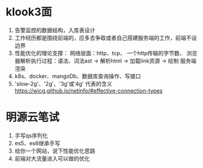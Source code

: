 # klook3面

1. 告警监控的数据结构，入库表设计
2. 工作经历都是围绕前端的，应多去争取或者自己搭建服务端的工作，前端不设边界
3. 性能优化的理论支撑：
   网络层面：http、tcp、 一个http传输的字节数、
   浏览器解析执行过程：语法、词法ast -> 解析html -> 加载link资源 -> 绘制
   服务端渲染
4. k8s、docker、mangoDb、数据库查询操作、写接口
5. 'slow-2g'、'2g'、'3g'或'4g' 代表的含义
   <https://wicg.github.io/netinfo/#effective-connection-types>

# 明源云笔试

1. 手写qs序列化
2. es5、es6继承手写
3. 给你一个网站，说下性能优化思路
4. 前端对大流量进入可以做的优化
